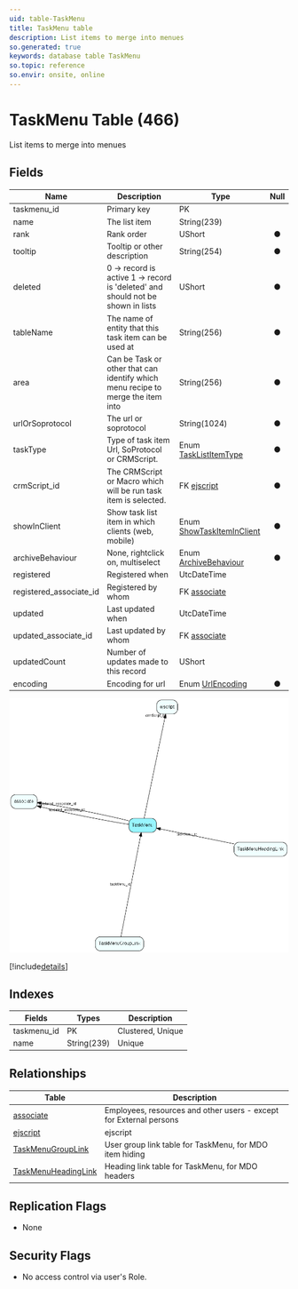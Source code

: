 ```yaml
---
uid: table-TaskMenu
title: TaskMenu table
description: List items to merge into menues
so.generated: true
keywords: database table TaskMenu
so.topic: reference
so.envir: onsite, online
---
```


# TaskMenu Table (466)

List items to merge into menues

## Fields

| Name | Description | Type | Null |
|------|-------------|------|:----:|
|taskmenu\_id|Primary key|PK| |
|name|The list item|String(239)| |
|rank|Rank order|UShort|&#x25CF;|
|tooltip|Tooltip or other description|String(254)|&#x25CF;|
|deleted|0 -&gt; record is active 1 -&gt; record is &apos;deleted&apos; and should not be shown in lists|UShort|&#x25CF;|
|tableName|The name of entity that this task item can be used at|String(256)|&#x25CF;|
|area|Can be Task or other that can identify which menu recipe to merge the item into|String(256)|&#x25CF;|
|urlOrSoprotocol|The url or soprotocol|String(1024)|&#x25CF;|
|taskType|Type of task item Url, SoProtocol or CRMScript.|Enum [TaskListItemType](enums/tasklistitemtype.md)|&#x25CF;|
|crmScript\_id|The CRMScript or Macro which will be run task item is selected.|FK [ejscript](ejscript.md)|&#x25CF;|
|showInClient|Show task list item in which clients (web, mobile)|Enum [ShowTaskItemInClient](enums/showtaskiteminclient.md)|&#x25CF;|
|archiveBehaviour|None, rightclick on, multiselect|Enum [ArchiveBehaviour](enums/archivebehaviour.md)|&#x25CF;|
|registered|Registered when|UtcDateTime| |
|registered\_associate\_id|Registered by whom|FK [associate](associate.md)| |
|updated|Last updated when|UtcDateTime| |
|updated\_associate\_id|Last updated by whom|FK [associate](associate.md)| |
|updatedCount|Number of updates made to this record|UShort| |
|encoding|Encoding for url|Enum [UrlEncoding](enums/urlencoding.md)|&#x25CF;|


![TaskMenu table relationship diagram](./media/TaskMenu.png)

[!include[details](./includes/taskmenu.md)]

## Indexes

| Fields | Types | Description |
|--------|-------|-------------|
|taskmenu\_id |PK |Clustered, Unique |
|name |String(239) |Unique |

## Relationships

| Table|  Description |
|------|-------------|
|[associate](associate.md)  |Employees, resources and other users - except for External persons |
|[ejscript](ejscript.md)  |ejscript |
|[TaskMenuGroupLink](taskmenugrouplink.md)  |User group link table for TaskMenu, for MDO item hiding |
|[TaskMenuHeadingLink](taskmenuheadinglink.md)  |Heading link table for TaskMenu, for MDO headers |


## Replication Flags

* None

## Security Flags

* No access control via user's Role.

